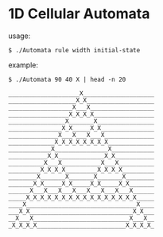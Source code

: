 1D Cellular Automata
================

usage:

    $ ./Automata rule width initial-state

example:

    $ ./Automata 90 40 X | head -n 20

    ____________________X____________________
    ___________________X_X___________________
    __________________X___X__________________
    _________________X_X_X_X_________________
    ________________X_______X________________
    _______________X_X_____X_X_______________
    ______________X___X___X___X______________
    _____________X_X_X_X_X_X_X_X_____________
    ____________X_______________X____________
    ___________X_X_____________X_X___________
    __________X___X___________X___X__________
    _________X_X_X_X_________X_X_X_X_________
    ________X_______X_______X_______X________
    _______X_X_____X_X_____X_X_____X_X_______
    ______X___X___X___X___X___X___X___X______
    _____X_X_X_X_X_X_X_X_X_X_X_X_X_X_X_X_____
    ____X_______________________________X____
    ___X_X_____________________________X_X___
    __X___X___________________________X___X__
    _X_X_X_X_________________________X_X_X_X_
  